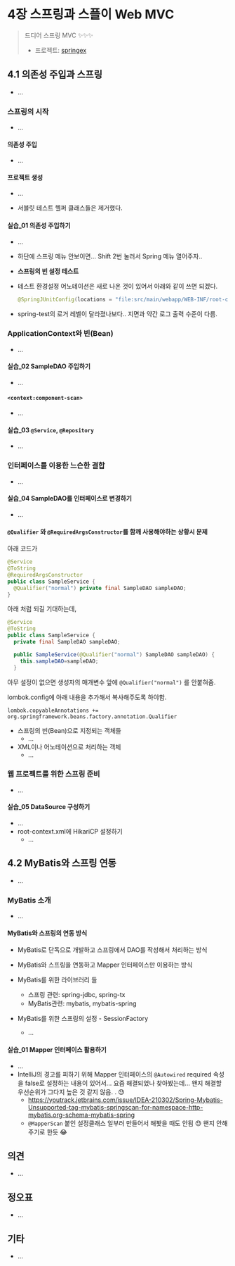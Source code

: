 # 4장 스프링과 스플이 Web MVC

> 드디어 스프링 MVC ✨✨✨
>
> * 프로젝트: [springex](springex)



## 4.1 의존성 주입과 스프링

* ...

### 스프링의 시작

* ...

#### 의존성 주입

* ...

#### 프로젝트 생성

* ...

* 서블릿 테스트 헬퍼 클래스들은 제거했다.

  

#### 실습_01 의존성 주입하기

* ...
* 하단에 스프링 메뉴 안보이면... Shift 2번 눌러서 Spring 메뉴 열어주자..

* **스프링의 빈 설정 테스트**

* 테스트 환경설정 어노테이션은 새로 나온 것이 있어서 아래와 같이 쓰면 되겠다.

  ```java
  @SpringJUnitConfig(locations = "file:src/main/webapp/WEB-INF/root-context.xml")
  ```

* spring-test의 로거 레벨이 달라졌나보다..  지면과 약간 로그 출력 수준이 다름.





### ApplicationContext와 빈(Bean)

* ...



#### 실습_02 SampleDAO 주입하기

* ...

  

#### `<context:component-scan>`

* ...

#### 실습_03 `@Service`, `@Repository`

* ...



### 인터페이스를 이용한 느슨한 결합

* ...

#### 실습_04 SampleDAO를 인터페이스로 변경하기

* ...

#### `@Qualifier` 와 `@RequiredArgsConstructor`를 함깨 사용해야하는 상황시 문제

아래 코드가

```java
@Service
@ToString
@RequiredArgsConstructor
public class SampleService {
  @Qualifier("normal") private final SampleDAO sampleDAO;
}
```

아래 처럼 되길 기대하는데, 

```java
@Service
@ToString
public class SampleService {
  private final SampleDAO sampleDAO;

  public SampleService(@Qualifier("normal") SampleDAO sampleDAO) {
    this.sampleDAO=sampleDAO;
  }
```

아무 설정이 없으면 생성자의 매개변수 앞에 `@Qualifier("normal")`  를 안붙혀줌.

lombok.config에 아래 내용을 추가해서 복사해주도록 하야함.

```
lombok.copyableAnnotations += org.springframework.beans.factory.annotation.Qualifier
```



* 스프링의 빈(Bean)으로 지정되는 객체들
  * ...
* XML이나 어노테이션으로 처리하는 객체
  * ...



### 웹 프로젝트를 위한 스프링 준비

* ...



#### 실습_05 DataSource 구성하기

* ...
* root-context.xml에 HikariCP 설정하기
  * ...





## 4.2 MyBatis와 스프링 연동

* ...

### MyBatis 소개

* ...

#### MyBatis와 스프링의 연동 방식

* MyBatis로 단독으로 개발하고 스프링에서 DAO를 작성해서 처리하는 방식
* MyBatis와 스프링을 연동하고 Mapper 인터페이스만 이용하는 방식



* MyBatis를 위한 라이브러리 들
  * 스프링 관련: spring-jdbc, spring-tx
  * MyBatis관련: mybatis, mybatis-spring



* MyBatis를 위한 스프링의 설정 - SessionFactory
  * ...



#### 실습_01 Mapper 인터페이스 활용하기

* ...
* IntelliJ의 경고를 피하기 위해 Mapper 인터페이스의 `@Autowired` required 속성을 false로 설정하는 내용이 있어서... 요즘 해결되었나 찾아봤는데... 왠지 해결할 우선순위가 그다지 높은 것 같지 않음. . 😓
  * https://youtrack.jetbrains.com/issue/IDEA-210302/Spring-Mybatis-Unsupported-tag-mybatis-springscan-for-namespace-http-mybatis.org-schema-mybatis-spring
  * `@MapperScan` 붙인 설정클래스 일부러 만들어서 해봣을 때도 안됨 😓 왠지 안해주기로 한듯 😂





## 의견

* ...
  
  

## 정오표

* ...



## 기타

* ...